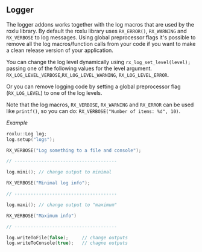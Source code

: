 Logger
------

The logger addons works together with the log macros that are used by the 
roxlu library. By default the roxlu library uses `RX_ERROR()`, `RX_WARNING`
and `RX_VERBOSE` to log messages.  Using global preprocessor flags it's possible
to remove all the log macros/function calls from your code if you want to make
a clean release version of your application.

You can change the log level dynamically using `rx_log_set_level(level);` passing one
of the following values for the level argument. `RX_LOG_LEVEL_VERBOSE`,`RX_LOG_LEVEL_WARNING`, 
`RX_LOG_LEVEL_ERROR`.

Or you can remove logging code by setting a global preprocessor flag (`RX_LOG_LEVEL`) 
to one of the log levels.

Note that the log macros, `RX_VERBOSE`, `RX_WARNING` and `RX_ERROR` can be used like `printf()`, 
so you can do: `RX_VERBOSE("Number of items: %d", 10)`.

_Example_

````C++
roxlu::Log log;
log.setup("logs");

RX_VERBOSE("Log something to a file and console");

// --------------------------------------

log.mini(); // change output to minimal

RX_VERBOSE("Minimal log info");

// --------------------------------------

log.maxi(); // change output to "maximum"

RX_VERBOSE("Maximum info")

// --------------------------------------

log.writeToFile(false);     // change outputs
log.writeToConsole(true);   // chagne outputs

````
